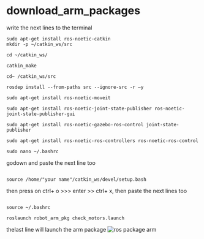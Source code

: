 # download_arm_packages


write the next lines to the terminal 

```
sudo apt-get install ros-noetic-catkin
mkdir -p ~/catkin_ws/src

cd ~/catkin_ws/

catkin_make

cd~ /catkin_ws/src

rosdep install --from-paths src --ignore-src -r –y

sudo apt-get install ros-noetic-moveit

sudo apt-get install ros-noetic-joint-state-publisher ros-noetic-joint-state-publisher-gui

sudo apt-get install ros-noetic-gazebo-ros-control joint-state-publisher

sudo apt-get install ros-noetic-ros-controllers ros-noetic-ros-control

sudo nano ~/.bashrc
```

godown and paste the next line too 

```

source /home/"your name"/catkin_ws/devel/setup.bash

```
then press on ctrl+ o >>> enter >> ctrl+ x, then paste the next lines too 

```

source ~/.bashrc

roslaunch robot_arm_pkg check_motors.launch

``` 
thelast line will launch the arm package 
![ros package arm](https://user-images.githubusercontent.com/108210044/182048719-f5d791dc-e509-40bf-9028-22a6547e964f.PNG)
